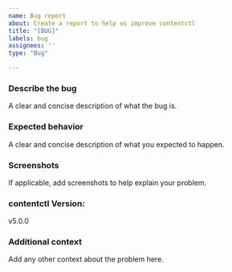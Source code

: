 ```yaml
---
name: Bug report
about: Create a report to help us improve contentctl
title: "[BUG]"
labels: bug
assignees: ''
type: "Bug"

---
```



### **Describe the bug**
A clear and concise description of what the bug is.

### **Expected behavior**
A clear and concise description of what you expected to happen.

### **Screenshots**
If applicable, add screenshots to help explain your problem.

### **contentctl Version:**
v5.0.0

### **Additional context**
Add any other context about the problem here.
